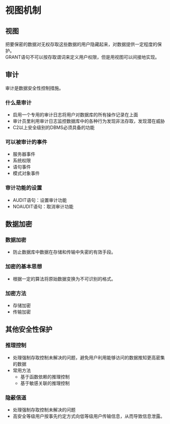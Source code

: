# 视图机制
## 视图 ##
把要保密的数据对无权存取这些数据的用户隐藏起来，对数据提供一定程度的保护。  
GRANT语句不可以按存取谓词来定义用户权限，但是用视图可以间接地实现。
## 审计 ##
审计是数据安全性控制措施。  
### 什么是审计 ###
- 启用一个专用的审计日志将用户对数据库的所有操作记录在上面
- 审计员里利用审计日志监控数据库中的各种行为发现非法存取，发现潜在威胁
- C2以上安全级别的DBMS必须具备的功能
### 可以被审计的事件 ###
- 服务器事件
- 系统权限
- 语句事件
- 模式对象事件
### 审计功能的设置 ###
- AUDIT语句：设置审计功能
- NOAUDIT语句：取消审计功能
## 数据加密 ##
### 数据加密 ###
- 防止数据库中数据在存储和传输中失密的有效手段。
### 加密的基本思想 ###
- 根据一定的算法将原始数据变换为不可识别的格式。
### 加密方法 ###
- 存储加密
- 传输加密

## 其他安全性保护 ##
### 推理控制 ###
- 处理强制存取控制未解决的问题，避免用户利用能够访问的数据推知更高密集的数据
- 常用方法
  - 基于函数依赖的推理控制
  - 基于敏感关联的推理控制
### 隐蔽信道 ###
- 处理强制存取控制未解决的问题
- 高安全等级用户按事先约定方式向低等级用户传输信息，从而导致信息泄露。
